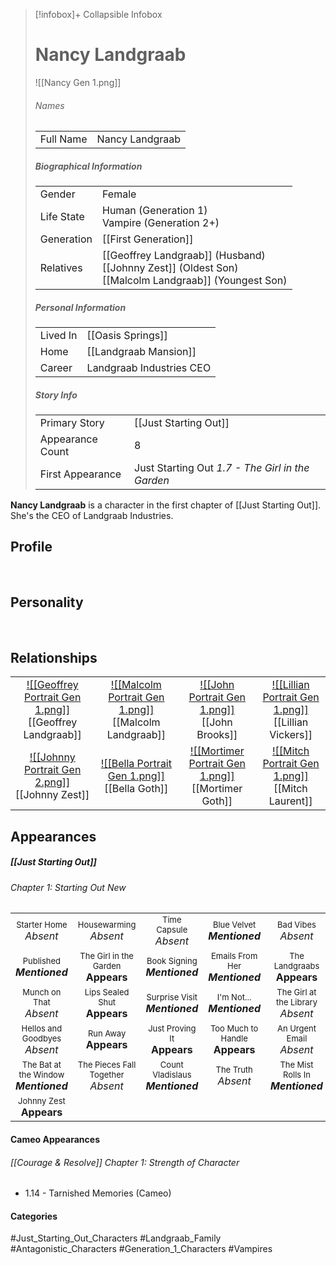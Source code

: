 > [!infobox]+ Collapsible Infobox
> # Nancy Landgraab
> ![[Nancy Gen 1.png]] 
> ###### Names 
> |  |  | 
> | ---- | ---- | 
> | Full Name | Nancy Landgraab | 
>
> ##### Biographical Information
> |  |  | 
> | ---- | ---- | 
> | Gender | Female | 
> | Life State | Human (Generation 1)<br>Vampire (Generation 2+) |
> | Generation | [[First Generation]] |
> | Relatives | [[Geoffrey Landgraab]] (Husband)<br>[[Johnny Zest]] (Oldest Son)<br>[[Malcolm Landgraab]] (Youngest Son)
> 
> ##### Personal Information
> |  |  | 
> | ---- | ---- | 
> | Lived In |[[Oasis Springs]]| 
> | Home |[[Landgraab Mansion]]| 
> | Career | Landgraab Industries CEO | 
> 
> ##### Story Info
> |  |  | 
> | ---- | ---- | 
> | Primary Story | [[Just Starting Out]] | 
> | Appearance Count | 8 | 
> | First Appearance | Just Starting Out *1.7 - The Girl in the Garden*

**Nancy Landgraab** is a character in the first chapter of [[Just Starting Out]]. She's the CEO of Landgraab Industries.

## Profile

<br style="clear:both; margin: 0; padding: 0" />

## Personality

<br style="clear:both; margin: 0; padding: 0" />

## Relationships
| | | | |
| ------------------------------------------------------------- | -------------------------------------------- | ------------------------------------------ | --------------------------------------------- |
|<center>[![[Geoffrey Portrait Gen 1.png]]](<Geoffrey Landgraab>)<br>[[Geoffrey Landgraab]]|<center>[![[Malcolm Portrait Gen 1.png]]](<Malcolm Landgraab>)<br>[[Malcolm Landgraab]]|<center>[![[John Portrait Gen 1.png]]](<John Brooks>)<br>[[John Brooks]]|<center>[![[Lillian Portrait Gen 1.png]]](<Lillian Vickers>)<br>[[Lillian Vickers]]|
|<center>[![[Johnny Portrait Gen 2.png]]](<Johnny Zest>)<br>[[Johnny Zest]]|<center>[![[Bella Portrait Gen 1.png]]](<Bella Goth>)<br>[[Bella Goth]]|<center>[![[Mortimer Portrait Gen 1.png]]](<Mortimer Goth>)<br>[[Mortimer Goth]]|<center>[![[Mitch Portrait Gen 1.png]]](<Mitch Laurent>)<br>[[Mitch Laurent]]|

## Appearances
##### [[Just Starting Out]]
###### Chapter 1: Starting Out New
|                                                                       |                                                                         |                                                                     |                                                                        |                                                                          |
| --------------------------------------------------------------------- | ----------------------------------------------------------------------- | ------------------------------------------------------------------- | ---------------------------------------------------------------------- | ------------------------------------------------------------------------ |
| <center><font size=2>Starter Home<br><font size=3>*Absent* | <center><font size=2>Housewarming<br><font size=3>*Absent* | <center><font size=2>Time Capsule<br><font size=3>*Absent* | <center><font size=2>Blue Velvet<br><font size=3>***Mentioned*** | <center><font size=2>Bad Vibes<br><font size=3>*Absent*|
| <center><font size=2>Published<br><font size=3>***Mentioned*** | <center><font size=2>The Girl in the Garden<br><font size=3>**Appears** | <center><font size=2>Book Signing<br><font size=3>***Mentioned*** | <center><font size=2>Emails From Her<br><font size=3>***Mentioned*** | <center><font size=2>The Landgraabs<br><font size=3>**Appears** |
| <center><font size=2>Munch on That<br><font size=3>*Absent* | <center><font size=2>Lips Sealed Shut<br><font size=3>**Appears** | <center><font size=2>Surprise Visit<br><font size=3>***Mentioned*** | <center><font size=2>I'm Not...<br><font size=3>***Mentioned*** | <center><font size=2>The Girl at the Library<br><font size=3>*Absent* |
| <center><font size=2>Hellos and Goodbyes<br><font size=3>*Absent* | <center><font size=2>Run Away<br><font size=3>**Appears** | <center><font size=2>Just Proving It<br><font size=3>**Appears** | <center><font size=2>Too Much to Handle<br><font size=3>**Appears** | <center><font size=2>An Urgent Email<br><font size=3>*Absent* |
| <center><font size=2>The Bat at the Window<br><font size=3>***Mentioned***| <center><font size=2>The Pieces Fall Together<br><font size=3>*Absent* | <center><font size=2>Count Vladislaus<br><font size=3>***Mentioned*** | <center><font size=2>The Truth<br><font size=3>*Absent* | <center><font size=2>The Mist Rolls In<br><font size=3>***Mentioned*** |
| <center><font size=2>Johnny Zest<br><font size=3>**Appears** |

#### Cameo Appearances
###### [[Courage & Resolve]] Chapter 1: Strength of Character
- 1.14 - Tarnished Memories (Cameo)

#### Categories
#Just_Starting_Out_Characters #Landgraab_Family #Antagonistic_Characters #Generation_1_Characters #Vampires